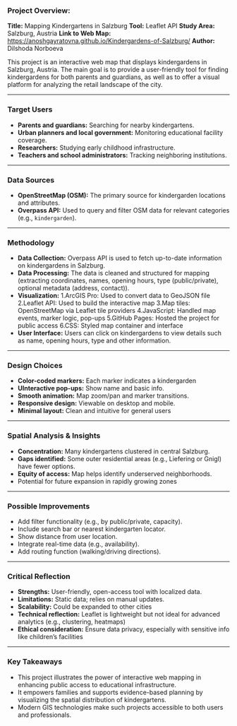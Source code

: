 ### Project Overview:

**Title:** Mapping Kindergartens in Salzburg
**Tool:** Leaflet API
**Study Area:** Salzburg, Austria
**Link to Web Map:** https://anoshgayratovna.github.io/Kindergardens-of-Salzburg/
**Author:** Dilshoda Norboeva

This project is an interactive web map that displays kindergardens in Salzburg, Austria. The main goal is to provide a user-friendly tool for finding kindergardens for both parents and guardians, as well as to offer a visual platform for analyzing the retail landscape of the city.

---

### **Target Users**

- **Parents and guardians:** Searching for nearby kindergartens.
- **Urban planners and local government:** Monitoring educational facility coverage.
- **Researchers:** Studying early childhood infrastructure.
- **Teachers and school administrators:** Tracking neighboring institutions.


---

### **Data Sources**

- **OpenStreetMap (OSM):** The primary source for kindergarden locations and attributes.
- **Overpass API:** Used to query and filter OSM data for relevant categories (e.g., `kindergarden`).

---

### **Methodology**

- **Data Collection:** Overpass API is used to fetch up-to-date information on kindergardens in Salzburg.
- **Data Processing:** The data is cleaned and structured for mapping (extracting coordinates, names, opening hours, type (public/private), optional metadata (address, contact)).
- **Visualization:** 
1.ArcGIS Pro: Used to convert data to GeoJSON file
2.Leaflet API: Used to build the interactive map
3.Map tiles: OpenStreetMap via Leaflet tile providers
4.JavaScript: Handled map events, marker logic, pop-ups
5.GitHub Pages: Hosted the project for public access
6.CSS: Styled map container and interface
- **User Interface:** Users can click on kindergardens to view details such as name, opening hours, type and other information.

---

### **Design Choices**

- **Color-coded markers:** Each marker indicates a kindergarden
- **UInteractive pop-ups:** Show name and basic info.
- **Smooth animation:** Map zoom/pan and marker transitions.
- **Responsive design:** Viewable on desktop and mobile.
- **Minimal layout:** Clean and intuitive for general users

---

### **Spatial Analysis & Insights**

- **Concentration:** Many kindergartens clustered in central Salzburg.
- **Gaps identified:** Some outer residential areas (e.g., Liefering or Gnigl) have fewer options.
- **Equity of access:** Map helps identify underserved neighborhoods.
- Potential for future expansion in rapidly growing zones

---

### **Possible Improvements**

- Add filter functionality (e.g., by public/private, capacity).
- Include search bar or nearest kindergarten locator.
- Show distance from user location.
- Integrate real-time data (e.g., availability).
- Add routing function (walking/driving directions).

---

### **Critical Reflection**

- **Strengths:** User-friendly, open-access tool with localized data.
- **Limitations:** Static data; relies on manual updates.
- **Scalability:** Could be expanded to other cities
- **Technical reflection:** Leaflet is lightweight but not ideal for advanced analytics (e.g., clustering, heatmaps)
- **Ethical consideration:** Ensure data privacy, especially with sensitive info like children’s facilities

---

### **Key Takeaways**

- This project illustrates the power of interactive web mapping in enhancing public access to educational infrastructure.
- It empowers families and supports evidence-based planning by visualizing the spatial distribution of kindergartens.
- Modern GIS technologies make such projects accessible to both users and professionals.
